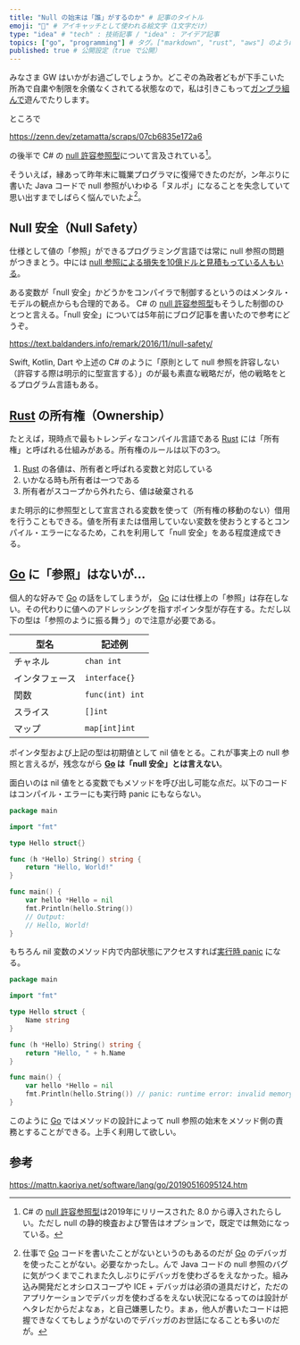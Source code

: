 ```yaml
---
title: "Null の始末は「誰」がするのか" # 記事のタイトル
emoji: "🤔" # アイキャッチとして使われる絵文字（1文字だけ）
type: "idea" # "tech" : 技術記事 / "idea" : アイデア記事
topics: ["go", "programming"] # タグ。["markdown", "rust", "aws"] のように指定する
published: true # 公開設定（true で公開）
---
```


みなさま GW はいかがお過ごしでしょうか。どこぞの為政者どもが下手こいた所為で自粛や制限を余儀なくされてる状態なので，私は引きこもって[ガンブラ組んで](https://www.flickr.com/photos/spiegel/51147596917/ "GWの工作 | Flickr")遊んでたりします。

ところで

https://zenn.dev/zetamatta/scraps/07cb6835e172a6

の後半で C# の [null 許容参照型][nullable-reference-types]について言及されている[^nrt]。

[^nrt]: C# の [null 許容参照型][nullable-reference-types]は2019年にリリースされた 8.0 から導入されたらしい。ただし null の静的検査および警告はオプションで，既定では無効になっている。

そういえば，縁あって昨年末に職業プログラマに復帰できたのだが，ン年ぶりに書いた Java コードで null 参照がいわゆる「ヌルポ」になることを失念していて思い出すまでしばらく悩んでいたよ[^dbg1]。

[^dbg1]: 仕事で [Go] コードを書いたことがないというのもあるのだが [Go] のデバッガを使ったことがない。必要なかったし。んで Java コードの null 参照のバグに気がつくまでこれまた久しぶりにデバッガを使わざるをえなかった。組み込み開発だとオシロスコープや ICE + デバッガは必須の道具だけど，ただのアプリケーションでデバッガを使わざるをえない状況になるってのは設計がヘタレだからだよなぁ，と自己嫌悪したり。まぁ，他人が書いたコードは把握できなくてもしょうがないのでデバッガのお世話になることも多いのだが。

## Null 安全（Null Safety）

仕様として値の「参照」ができるプログラミング言語では常に null 参照の問題がつきまとう。中には [null 参照による損失を10億ドルと見積もっている人もいる](https://en.wikipedia.org/wiki/Tony_Hoare "Tony Hoare - Wikipedia")。

ある変数が「null 安全」かどうかをコンパイラで制御するというのはメンタル・モデルの観点からも合理的である。 C# の [null 許容参照型][nullable-reference-types]もそうした制御のひとつと言える。「null 安全」については5年前にブログ記事を書いたので参考にどうぞ。

https://text.baldanders.info/remark/2016/11/null-safety/

Swift, Kotlin, Dart や上述の C# のように「原則として null 参照を許容しない（許容する際は明示的に型宣言する）」のが最も素直な戦略だが，他の戦略をとるプログラム言語もある。

## [Rust] の所有権（Ownership）

たとえば，現時点で最もトレンディなコンパイル言語である [Rust] には「所有権」と呼ばれる仕組みがある。所有権のルールは以下の3つ。

1. [Rust] の各値は、所有者と呼ばれる変数と対応している
2. いかなる時も所有者は一つである
3. 所有者がスコープから外れたら、値は破棄される

また明示的に参照型として宣言される変数を使って（所有権の移動のない）借用を行うこともできる。値を所有または借用していない変数を使おうとするとコンパイル・エラーになるため，これを利用して「null 安全」をある程度達成できる。

## [Go] に「参照」はないが...

個人的な好みで [Go] の話をしてしまうが， [Go] には仕様上の「参照」は存在しない。その代わりに値へのアドレッシングを指すポインタ型が存在する。ただし以下の型は「参照のように振る舞う」ので注意が必要である。

| 型名 | 記述例 |
| ---- | ------ |
| チャネル | `chan int` |
| インタフェース | `interface{}` |
| 関数 | `func(int) int` |
| スライス | `[]int` |
| マップ | `map[int]int` |

ポインタ型および上記の型は初期値として nil 値をとる。これが事実上の null 参照と言えるが，残念ながら **[Go] は「null 安全」とは言えない**。

面白いのは nil 値をとる変数でもメソッドを呼び出し可能な点だ。以下のコードはコンパイル・エラーにも実行時 panic にもならない。

```go
package main

import "fmt"

type Hello struct{}

func (h *Hello) String() string {
    return "Hello, World!"
}

func main() {
    var hello *Hello = nil
    fmt.Println(hello.String())
    // Output:
    // Hello, World!
}
```

もちろん nil 変数のメソッド内で内部状態にアクセスすれば[実行時 panic](https://play.golang.org/p/gBl0Imdobmu) になる。

```go
package main

import "fmt"

type Hello struct {
    Name string
}

func (h *Hello) String() string {
    return "Hello, " + h.Name
}

func main() {
    var hello *Hello = nil
    fmt.Println(hello.String()) // panic: runtime error: invalid memory address or nil pointer dereference
}
```

このように [Go] ではメソッドの設計によって null 参照の始末をメソッド側の責務とすることができる。上手く利用して欲しい。

## 参考

https://mattn.kaoriya.net/software/lang/go/20190516095124.htm

[Go]: https://golang.org/ "The Go Programming Language"
[Rust]: https://www.rust-lang.org/ "Rust Programming Language"
[nullable-reference-types]: https://docs.microsoft.com/ja-jp/dotnet/csharp/language-reference/builtin-types/nullable-reference-types "Null 許容参照型 - C# リファレンス | Microsoft Docs"

